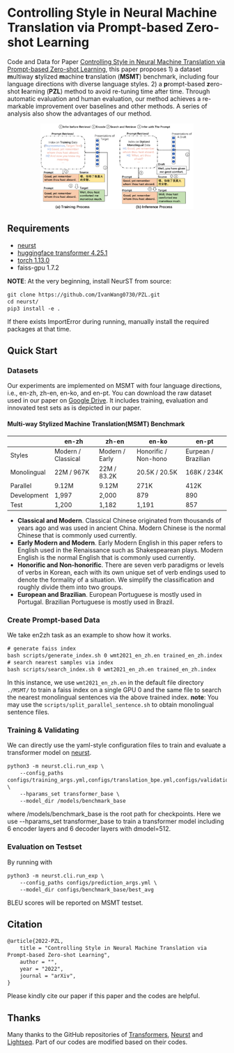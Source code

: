# Controlling Style in Neural Machine Translation via Prompt-based Zero-shot Learning
Code and Data for Paper [Controlling Style in Neural Machine Translation via Prompt-based Zero-shot Learning](https://translate.volcengine.com/), this paper proposes 1) a dataset **m**ultiway **s**tylized **m**achine **t**ranslation (**MSMT**) benchmark, including four language directions with diverse language styles. 2) a **p**rompt-based **z**ero-shot **l**earning (**PZL**) method to avoid re-tuning time after time. Through automatic evaluation and human evaluation, our method achieves a re-markable improvement over baselines and other methods. A series of analysis also show the advantages of our method.

<p align="center">
<img src="method.pdf" width="350">
</p>

## Requirements
- [neurst](https://github.com/bytedance/neurst)
- [huggingface transformer 4.25.1](https://github.com/huggingface/transformers)
- [torch 1.13.0](https://pytorch.org/)
- faiss-gpu 1.7.2

**NOTE**: At the very beginning, install NeurST from source:
```
git clone https://github.com/IvanWang0730/PZL.git
cd neurst/
pip3 install -e .
```
If there exists ImportError during running, manually install the required packages at that time.

## Quick Start
### Datasets
Our experiments are implemented on MSMT with four language directions, i.e., en-zh, zh-en, en-ko, and en-pt. You can download the raw dataset used in our paper on [Google Drive](https://drive.google.com/drive/folders/17N2o0nc5i6aDNsHOQAoAbqbtVuPeaR4i?usp=share_link). It includes training, evaluation and innovated test sets as is depicted in our paper.

#### Multi-way Stylized Machine Translation(MSMT) Benchmark
|                        | en-zh              | zh-en              | en-ko                | en-pt               |
|------------------------|--------------------|--------------------|----------------------|---------------------|
| Styles                 | Modern / Classical | Modern / Early     | Honorific / Non-hono | Eurpean / Brazilian |
| Monolingual            |  22M /     967K    |  22M /   83.2K     |  20.5K /     20.5K   |  168K /    234K     |
| Parallel               |        9.12M       |        9.12M       |        271K          |        412K         |
| Development            |        1,997       |        2,000       |        879           |        890          | 
| Test                   |        1,200       |        1,182       |        1,191         |        857          |
- **Classical and Modern**. Classical Chinese originated from thousands of years ago and was used in ancient China. Modern Chinese is the normal Chinese that is commonly used currently.
- **Early Modern and Modern**. Early Modern English in this paper refers to English used in the Renaissance such as Shakespearean plays. Modern English is the normal English that is commonly used currently.
- **Honorific and Non-honorific**. There are seven verb paradigms or levels of verbs in Korean, each with its own unique set of verb endings used to denote the formality of a situation. We simplify the classification and roughly divide them into two groups.
- **European and Brazilian**. European Portuguese is mostly used in Portugal. Brazilian Portuguese is mostly used in Brazil.

### Create Prompt-based Data
We take en2zh task as an example to show how it works.
```shell
# generate faiss index
bash scripts/generate_index.sh 0 wmt2021_en_zh.en trained_en_zh.index
# search nearest samples via index
bash scripts/search_index.sh 0 wmt2021_en_zh.en trained_en_zh.index 
```
In this instance, we use `wmt2021_en_zh.en` in the default file directory `./MSMT/` to train a faiss index on a single GPU 0 and the same file to search the nearest monolingual sentences via the above trained index. **note**: You may use the `scripts/split_parallel_sentence.sh` to obtain monolingual sentence files.

### Training & Validating
We can directly use the yaml-style configuration files to train and evaluate a transformer model on [neurst](https://github.com/bytedance/neurst).
```shell
python3 -m neurst.cli.run_exp \
    --config_paths configs/training_args.yml,configs/translation_bpe.yml,configs/validation_args.yml \
    --hparams_set transformer_base \
    --model_dir /models/benchmark_base
```
where /models/benchmark_base is the root path for checkpoints. Here we use --hparams_set transformer_base to train a transformer model including 6 encoder layers and 6 decoder layers with dmodel=512.

### Evaluation on Testset
By running with
```shell
python3 -m neurst.cli.run_exp \
    --config_paths configs/prediction_args.yml \
    --model_dir configs/benchmark_base/best_avg
```
BLEU scores will be reported on MSMT testset.

## Citation

```
@article{2022-PZL,
    title = "Controlling Style in Neural Machine Translation via Prompt-based Zero-shot Learning",
    author = "",
    year = "2022",
    journal = "arXiv",
}
```

Please kindly cite our paper if this paper and the codes are helpful.

## Thanks

Many thanks to the GitHub repositories of [Transformers](https://github.com/huggingface/transformers), [Neurst](https://github.com/bytedance/neurst) and [Lightseq](https://github.com/bytedance/lightseq). Part of our codes are modified based on their codes.
